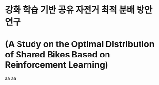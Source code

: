 # 강화 학습 기반 공유 자전거 최적 분배 방안 연구  
# (A Study on the Optimal Distribution of Shared Bikes Based on Reinforcement Learning)


aa
aa
